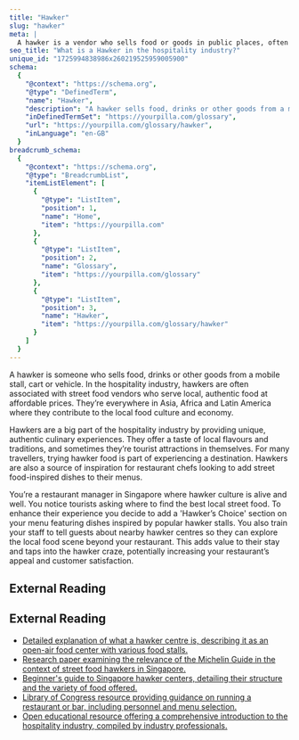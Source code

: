 ```yaml
---
title: "Hawker"
slug: "hawker"
meta: |
  A hawker is a vendor who sells food or goods in public places, often mobile and without a fixed location. They bring diverse offerings directly to customers.
seo_title: "What is a Hawker in the hospitality industry?"
unique_id: "1725994838986x260219525959005900"
schema:
  {
    "@context": "https://schema.org",
    "@type": "DefinedTerm",
    "name": "Hawker",
    "description": "A hawker sells food, drinks or other goods from a mobile stall, cart or vehicle, serving local, authentic and affordable fare that contributes to the local food culture and economy.",
    "inDefinedTermSet": "https://yourpilla.com/glossary",
    "url": "https://yourpilla.com/glossary/hawker",
    "inLanguage": "en-GB"
  }
breadcrumb_schema:
  {
    "@context": "https://schema.org",
    "@type": "BreadcrumbList",
    "itemListElement": [
      {
        "@type": "ListItem",
        "position": 1,
        "name": "Home",
        "item": "https://yourpilla.com"
      },
      {
        "@type": "ListItem",
        "position": 2,
        "name": "Glossary",
        "item": "https://yourpilla.com/glossary"
      },
      {
        "@type": "ListItem",
        "position": 3,
        "name": "Hawker",
        "item": "https://yourpilla.com/glossary/hawker"
      }
    ]
  }
---
```


A hawker is someone who sells food, drinks or other goods from a mobile stall, cart or vehicle. In the hospitality industry, hawkers are often associated with street food vendors who serve local, authentic food at affordable prices. They’re everywhere in Asia, Africa and Latin America where they contribute to the local food culture and economy.

Hawkers are a big part of the hospitality industry by providing unique, authentic culinary experiences. They offer a taste of local flavours and traditions, and sometimes they’re tourist attractions in themselves. For many travellers, trying hawker food is part of experiencing a destination. Hawkers are also a source of inspiration for restaurant chefs looking to add street food-inspired dishes to their menus.

You’re a restaurant manager in Singapore where hawker culture is alive and well. You notice tourists asking where to find the best local street food. To enhance their experience you decide to add a 'Hawker’s Choice' section on your menu featuring dishes inspired by popular hawker stalls. You also train your staff to tell guests about nearby hawker centres so they can explore the local food scene beyond your restaurant. This adds value to their stay and taps into the hawker craze, potentially increasing your restaurant’s appeal and customer satisfaction.

## External Reading



## External Reading

*   [Detailed explanation of what a hawker centre is, describing it as an open-air food center with various food stalls.](https://pos.toasttab.com/blog/glossary/what-is-a-hawker-centre?srsltid=AfmBOoqR8TnIf0_y-RB3OqJu8x4CZ72jWEXahO-gn8SoU5gb6QpnScjG)
*   [Research paper examining the relevance of the Michelin Guide in the context of street food hawkers in Singapore.](https://www.researchgate.net/publication/315758558_Street_food_hawkers_and_the_Michelin_Guide_in_Singapore)
*   [Beginner's guide to Singapore hawker centers, detailing their structure and the variety of food offered.](https://www.seriouseats.com/guide-to-singapore-hawker-center-street-food-where-to-eat)
*   [Library of Congress resource providing guidance on running a restaurant or bar, including personnel and menu selection.](https://guides.loc.gov/hospitality-restaurants-hotels/history/manuals)
*   [Open educational resource offering a comprehensive introduction to the hospitality industry, compiled by industry professionals.](https://asccc-oeri.org/open-educational-resources-and-hospitality-management/)